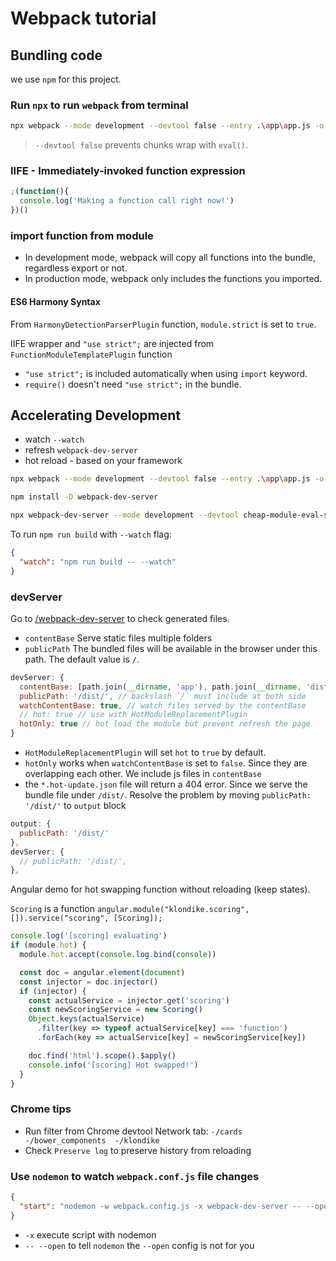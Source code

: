 # Webpack tutorial

## Bundling code

we use `npm` for this project.

### Run `npx` to run `webpack` from terminal

```bash
npx webpack --mode development --devtool false --entry .\app\app.js -o .\dist\app.bundle.js
```

> `--devtool false` prevents chunks wrap with `eval()`.

### **IIFE** - Immediately-invoked function expression

```javascript
;(function(){
  console.log('Making a function call right now!')
})()
```

### import function from module

* In development mode, webpack will copy all functions into the bundle, regardless export or not.
* In production mode, webpack only includes the functions you imported.

#### ES6 Harmony Syntax

From `HarmonyDetectionParserPlugin` function, `module.strict` is set to `true`.

IIFE wrapper and `"use strict";` are injected from `FunctionModuleTemplatePlugin` function

* `"use strict";` is included automatically when using `import` keyword.
* `require()` doesn't need `"use strict";` in the bundle.

## Accelerating Development

* watch `--watch`
* refresh `webpack-dev-server`
* hot reload - based on your framework

```bash
npx webpack --mode development --devtool false --entry .\app\app.js -o .\dist\app.bundle.js --watch
```

```bash
npm install -D webpack-dev-server

npx webpack-dev-server --mode development --devtool cheap-module-eval-source-map --entry .\app\app.js -o .\dist\app.bundle.js
```

To run `npm run build` with `--watch` flag:

```json
{
  "watch": "npm run build -- --watch"
}
```

### devServer

Go to [/webpack-dev-server](http://localhost:8080/webpack-dev-server) to check generated files.

* `contentBase` Serve static files multiple folders
* `publicPath` The bundled files will be available in the browser under this path. The default value is `/`.

```javascript
devServer: {
  contentBase: [path.join(__dirname, 'app'), path.join(__dirname, 'dist')],
  publicPath: '/dist/', // backslash `/` must include at both side
  watchContentBase: true, // watch files served by the contentBase
  // hot: true // use with HotModuleReplacementPlugin
  hotOnly: true // hot load the module but prevent refresh the page
}
```

* `HotModuleReplacementPlugin` will set `hot` to `true` by default.
* `hotOnly` works when `watchContentBase` is set to `false`. Since they are overlapping each other. We include js files in `contentBase`
* the `*.hot-update.json` file will return a 404 error. Since we serve the bundle file under `/dist/`. Resolve the problem by moving `publicPath: '/dist/'` to `output` block

```javascript
output: {
  publicPath: '/dist/'
},
devServer: {
  // publicPath: '/dist/',
},
```

Angular demo for hot swapping function without reloading (keep states).

`Scoring` is a function `angular.module("klondike.scoring", []).service("scoring", [Scoring]);`

```javascript
console.log('[scoring] evaluating')
if (module.hot) {
  module.hot.accept(console.log.bind(console))

  const doc = angular.element(document)
  const injector = doc.injector()
  if (injector) {
    const actualService = injector.get('scoring')
    const newScoringService = new Scoring()
    Object.keys(actualService)
      .filter(key => typeof actualService[key] === 'function')
      .forEach(key => actualService[key] = newScoringService[key])

    doc.find('html').scope().$apply()
    console.info('[scoring] Hot swapped!')
  }
}
```

### Chrome tips

* Run filter from Chrome devtool Network tab: `-/cards -/bower_components  -/klondike`<br>
* Check `Preserve log` to preserve history from reloading

### Use `nodemon` to watch `webpack.conf.js` file changes

```json
{
  "start": "nodemon -w webpack.config.js -x webpack-dev-server -- --open"
}
```

* `-x` execute script with nodemon
* `-- --open` to tell `nodemon` the `--open` config is not for you

